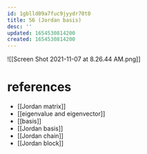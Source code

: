 ```yaml
---
id: 1gblld09a7fuc9jyydr70t0
title: 56 (Jordan basis)
desc: ''
updated: 1654530814200
created: 1654530814200
---
```

![[Screen Shot 2021-11-07 at 8.26.44 AM.png]]
# references
- [[Jordan matrix]]
- [[eigenvalue and eigenvector]]
- [[basis]]
- [[Jordan basis]]
- [[Jordan chain]]
- [[Jordan block]]
